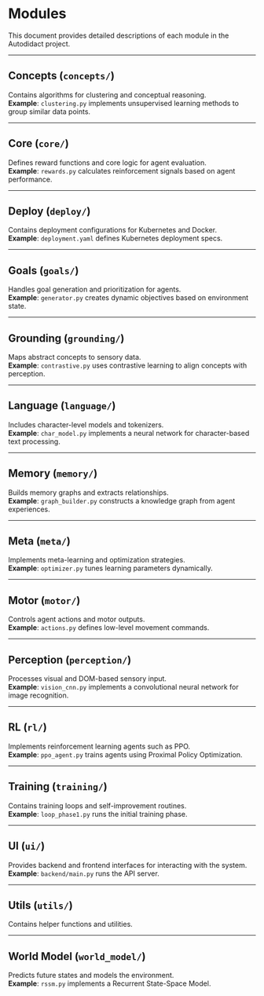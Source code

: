 # Modules

This document provides detailed descriptions of each module in the Autodidact project.

---

## Concepts (`concepts/`)
Contains algorithms for clustering and conceptual reasoning.  
**Example**: `clustering.py` implements unsupervised learning methods to group similar data points.

---

## Core (`core/`)
Defines reward functions and core logic for agent evaluation.  
**Example**: `rewards.py` calculates reinforcement signals based on agent performance.

---

## Deploy (`deploy/`)
Contains deployment configurations for Kubernetes and Docker.  
**Example**: `deployment.yaml` defines Kubernetes deployment specs.

---

## Goals (`goals/`)
Handles goal generation and prioritization for agents.  
**Example**: `generator.py` creates dynamic objectives based on environment state.

---

## Grounding (`grounding/`)
Maps abstract concepts to sensory data.  
**Example**: `contrastive.py` uses contrastive learning to align concepts with perception.

---

## Language (`language/`)
Includes character-level models and tokenizers.  
**Example**: `char_model.py` implements a neural network for character-based text processing.

---

## Memory (`memory/`)
Builds memory graphs and extracts relationships.  
**Example**: `graph_builder.py` constructs a knowledge graph from agent experiences.

---

## Meta (`meta/`)
Implements meta-learning and optimization strategies.  
**Example**: `optimizer.py` tunes learning parameters dynamically.

---

## Motor (`motor/`)
Controls agent actions and motor outputs.  
**Example**: `actions.py` defines low-level movement commands.

---

## Perception (`perception/`)
Processes visual and DOM-based sensory input.  
**Example**: `vision_cnn.py` implements a convolutional neural network for image recognition.

---

## RL (`rl/`)
Implements reinforcement learning agents such as PPO.  
**Example**: `ppo_agent.py` trains agents using Proximal Policy Optimization.

---

## Training (`training/`)
Contains training loops and self-improvement routines.  
**Example**: `loop_phase1.py` runs the initial training phase.

---

## UI (`ui/`)
Provides backend and frontend interfaces for interacting with the system.  
**Example**: `backend/main.py` runs the API server.

---

## Utils (`utils/`)
Contains helper functions and utilities.

---

## World Model (`world_model/`)
Predicts future states and models the environment.  
**Example**: `rssm.py` implements a Recurrent State-Space Model.
